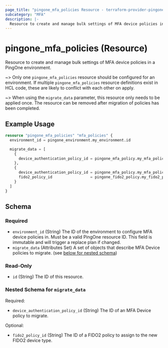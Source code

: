 ```yaml
---
page_title: "pingone_mfa_policies Resource - terraform-provider-pingone"
subcategory: "MFA"
description: |-
  Resource to create and manage bulk settings of MFA device policies in a PingOne environment.
---
```


# pingone_mfa_policies (Resource)

Resource to create and manage bulk settings of MFA device policies in a PingOne environment.

~> Only one `pingone_mfa_policies` resource should be configured for an environment.  If multiple `pingone_mfa_policies` resource definitions exist in HCL code, these are likely to conflict with each other on apply.

~> When using the `migrate_data` parameter, this resource only needs to be applied once.  The resource can be removed after migration of policies has been completed.

## Example Usage

```terraform
resource "pingone_mfa_policies" "mfa_policies" {
  environment_id = pingone_environment.my_environment.id

  migrate_data = [
    {
      device_authentication_policy_id = pingone_mfa_policy.my_mfa_policy.id
    },
    {
      device_authentication_policy_id = pingone_mfa_policy.my_mfa_policy_2.id
      fido2_policy_id                 = pingone_fido2_policy.my_fido2_policy.id
    }
  ]
}
```

<!-- schema generated by tfplugindocs -->
## Schema

### Required

- `environment_id` (String) The ID of the environment to configure MFA device policies in.  Must be a valid PingOne resource ID.  This field is immutable and will trigger a replace plan if changed.
- `migrate_data` (Attributes Set) A set of objects that describe MFA Device policies to migrate. (see [below for nested schema](#nestedatt--migrate_data))

### Read-Only

- `id` (String) The ID of this resource.

<a id="nestedatt--migrate_data"></a>
### Nested Schema for `migrate_data`

Required:

- `device_authentication_policy_id` (String) The ID of an MFA Device policy to migrate.

Optional:

- `fido2_policy_id` (String) The ID of a FIDO2 policy to assign to the new FIDO2 device type.


